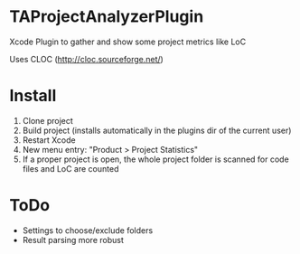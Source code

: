 TAProjectAnalyzerPlugin
=======================

Xcode Plugin to gather and show some project metrics like LoC

Uses CLOC (http://cloc.sourceforge.net/)


Install
=======

1) Clone project
2) Build project (installs automatically in the plugins dir of the current user)
3) Restart Xcode
4) New menu entry: "Product > Project Statistics"
5) If a proper project is open, the whole project folder is scanned for code files and LoC are counted



ToDo
====

* Settings to choose/exclude folders
* Result parsing more robust
